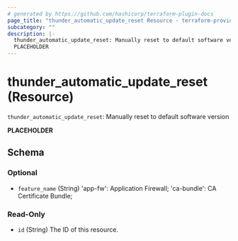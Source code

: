 ```yaml
---
# generated by https://github.com/hashicorp/terraform-plugin-docs
page_title: "thunder_automatic_update_reset Resource - terraform-provider-thunder"
subcategory: ""
description: |-
  thunder_automatic_update_reset: Manually reset to default software version
  PLACEHOLDER
---
```


# thunder_automatic_update_reset (Resource)

`thunder_automatic_update_reset`: Manually reset to default software version

__PLACEHOLDER__



<!-- schema generated by tfplugindocs -->
## Schema

### Optional

- `feature_name` (String) 'app-fw': Application Firewall; 'ca-bundle': CA Certificate Bundle;

### Read-Only

- `id` (String) The ID of this resource.


